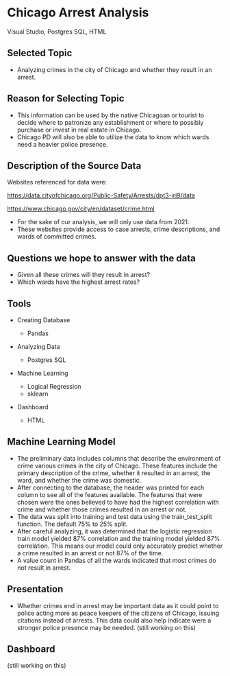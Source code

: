 # Chicago Arrest Analysis
Visual Studio, Postgres SQL, HTML

## Selected Topic
- Analyzing crimes in the city of Chicago and whether they result in an arrest.

## Reason for Selecting Topic
- This information can be used by the native Chicagoan or tourist to decide where to patronize any establishment or where to possibly purchase or invest in real estate in Chicago.
- Chicago PD will also be able to utilize the data to know which wards need a heavier police presence.

## Description of the Source Data
Websites referenced for data were:

https://data.cityofchicago.org/Public-Safety/Arrests/dpt3-jri9/data

https://www.chicago.gov/city/en/dataset/crime.html

- For the sake of our analysis, we will only use data from 2021.
- These websites provide access to case arrests, crime descriptions, and wards of committed crimes.


## Questions we hope to answer with the data
- Given all these crimes will they result in arrest?
- Which wards have the highest arrest rates?

## Tools
- Creating Database
    - Pandas
    
- Analyzing Data
    - Postgres SQL

- Machine Learning
    - Logical Regression
    - sklearn
    
- Dashboard
    - HTML

## Machine Learning Model
- The preliminary data includes columns that describe the environment of crime various crimes in the city of Chicago. These features include the primary description of the crime, whether it resulted in an arrest, the ward, and whether the crime was domestic.
- After connecting to the database, the header was printed for each column to see all of the features available. The features that were chosen were the ones believed to have had the highest correlation with crime and whether those crimes resulted in an arrest or not.
- The data was split into training and test data using the train_test_split function. The default 75% to 25% split.
- After careful analyzing, it was determined that the logistic regression train model yielded 87% correlation and the training model yielded 87% correlation. This means our model could only accurately predict whether a crime resulted in an arrest or not 87% of the time. 
- A value count in Pandas of all the wards indicated that most crimes do not result in arrest.

## Presentation
- Whether crimes end in arrest may be important data as it could point to police acting more as peace keepers of the citizens of Chicago, issuing citations instead of arrests. This data could also help indicate were a stronger police presence may be needed.
(still working on this)

## Dashboard
(still working on this)
